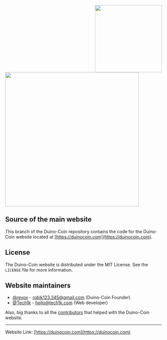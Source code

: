 <!--
*** Official Duino-Coin website README
*** by Kristian (Tech1k) and Revox, 2021-2025
-->

<a href="https://duinocoin.com">
  <img src="assets/images/web.png" width="215px" align="right"/>
</a>


<a href="https://duinocoin.com">
  <img src="https://github.com/revoxhere/duino-coin/blob/master/Resources/ducobanner.png?raw=true" width="430px"/>
</a>

## Source of the main website

This branch of the Duino-Coin repository contains the code for the Duino-Coin website located at [https://duinocoin.com](https://duinocoin.com).


## License

The Duino-Coin website is distributed under the MIT License. See the `LICENSE` file for more information.


## Website maintainers
* [@revox](https://github.com/revoxhere/) - robik123.345@gmail.com (Duino-Coin Founder)
* [@Tech1k](https://github.com/Tech1k/) - hello@tech1k.com (Web developer)

Also, big thanks to all the [contributors](https://github.com/revoxhere/duino-coin/graphs/contributors) that helped with the Duino-Coin website.

<hr>

Website Link: [https://duinocoin.com](https://duinocoin.com)
